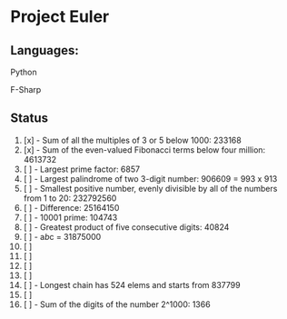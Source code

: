 # Project Euler

## Languages:

Python

F-Sharp

## Status

1.  [x] -  Sum of all the multiples of 3 or 5 below 1000: 233168
2.  [x] -  Sum of the even-valued Fibonacci terms below four million: 4613732
3.  [ ] -  Largest prime factor: 6857
4.  [ ] -  Largest palindrome of two 3-digit number: 906609 = 993 x 913
5.  [ ] -  Smallest positive number, evenly divisible by all of the numbers from 1 to 20: 232792560
6.  [ ] -  Difference: 25164150
7.  [ ] -  10001 prime: 104743
8.  [ ] -  Greatest product of five consecutive digits: 40824
9.  [ ] -  a*b*c = 31875000
10. [ ]
11. [ ]
12. [ ]
13. [ ]
14. [ ] -  Longest chain has 524 elems and starts from 837799
15. [ ]
16. [ ] -  Sum of the digits of the number 2^1000: 1366

